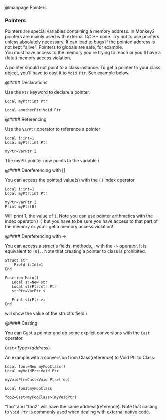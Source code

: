 
@manpage Pointers

### Pointers

Pointers are special variables containing a memory address.
In Monkey2 pointers are mainly used with external C/C++ code.
Try not to use pointers unless absolutely necessary. It can lead to bugs if the pointed address is not kept "alive". Pointers to globals are safe, for example.  
You must have access to the memory you're trying to reach or you'll have a (fatal) memory access violation.

A pointer should not point to a class instance. To get a pointer to your class object, you'll have to cast it to `Void Ptr`. See example below.

@#### Declarations

Use the `Ptr` keyword to declare a pointer.


```
Local myPtr:int Ptr

Local anotherPtr:Void Ptr
```

@#### Referencing

Use the `VarPtr` operator to reference a pointer

```
Local i:int=1
Local myPtr:int Ptr

myPtr=VarPtr i
```
The myPtr pointer now points to the variable i

@#### Dereferencing with []

You can access the pointed value(s) with the `[]` index operator

```
Local i:int=1
Local myPtr:int Ptr

myPtr=VarPtr i
Print myPtr[0]
```
Will print 1, the value of `i`.
Note you can use pointer arithmetics with the index operator(`[]`) but you have to be sure you have access to that part of the memory or you'll get a memory access violation!

@#### Dereferencing with ->

You can access a struct's fields, methods,.. with the `->` operator. It is equivalent to `[0].`. Note that creating a pointer to class is prohibited.

```
Struct str
	Field i:Int=1
End

Function Main()
   Local s:=New str
   Local strPtr:str Ptr
   strPtr=VarPtr s

   Print strPtr->i
End
```
will show the value of the struct's field `i`

@#### Casting

You can Cast a pointer and do some explicit conversions with the `Cast` operator.

`Cast`<_Type_>(_address_)

An example with a conversion from Class(reference) to Void Ptr to Class:
```
Local foo:=New myFooClass()
Local myVoidPtr:Void Ptr

myVoidPtr=Cast<Void Ptr>(foo)

Local foo2:myFooClass

foo2=Cast<myFooClass>(myVoidPtr)
```
"foo" and "foo2" will have the same address(reference). Note that casting to `Void Ptr` is commonly used when dealing with external native code.
